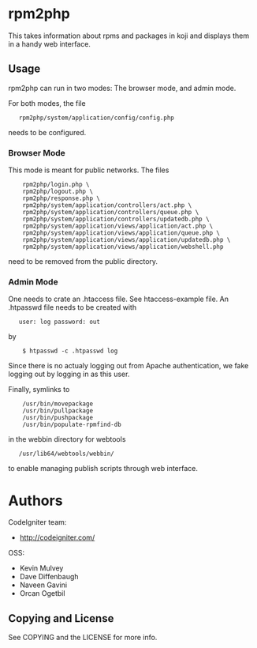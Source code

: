rpm2php
=======
This takes information about rpms and packages in koji and displays them in a
handy web interface.

Usage
-----
rpm2php can run in two modes: The browser mode, and admin mode.

For both modes, the file
```
   rpm2php/system/application/config/config.php
```
needs to be configured.

### Browser Mode
This mode is meant for public networks.
The files
```
	rpm2php/login.php \
	rpm2php/logout.php \
	rpm2php/response.php \
	rpm2php/system/application/controllers/act.php \
	rpm2php/system/application/controllers/queue.php \
	rpm2php/system/application/controllers/updatedb.php \
	rpm2php/system/application/views/application/act.php \
	rpm2php/system/application/views/application/queue.php \
	rpm2php/system/application/views/application/updatedb.php \
	rpm2php/system/application/views/application/webshell.php
```
need to be removed from the public directory. 

### Admin Mode
One needs to crate an .htaccess file. See htaccess-example file.
An .htpasswd file needs to be created with
```
   user: log password: out
```
by
```shell
	$ htpasswd -c .htpasswd log
```
Since there is no actualy logging out from Apache authentication,
we fake logging out by logging in as this user.

Finally, symlinks to
```
	/usr/bin/movepackage
	/usr/bin/pullpackage
	/usr/bin/pushpackage
	/usr/bin/populate-rpmfind-db
```
in the webbin directory for webtools
```
   /usr/lib64/webtools/webbin/
```
to enable managing publish scripts through web interface.

Authors
=======
CodeIgniter team:
- http://codeigniter.com/

OSS:
- Kevin Mulvey
- Dave Diffenbaugh
- Naveen Gavini
- Orcan Ogetbil

Copying and License
-------------------
See COPYING and the LICENSE for more info.
